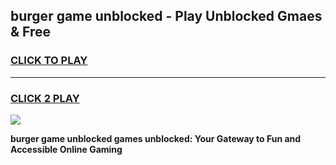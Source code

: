 
## burger game unblocked - Play Unblocked Gmaes & Free
<h3>
<a href="https://news.freeplayer.one?title=burger_game_unblocked&ref=23F">CLICK TO PLAY</a></h3>
<hr>

<h3>
<a href="https://news.freeplayer.one?title=burger_game_unblocked&ref=23F">CLICK 2 PLAY</a>
  
</h3>

<a href="https://news.freeplayer.one?title=burger_game_unblocked&ref=23F/"><img src="https://clearcache.store/games.png"></a>


**burger game unblocked games unblocked: Your Gateway to Fun and Accessible Online Gaming**
